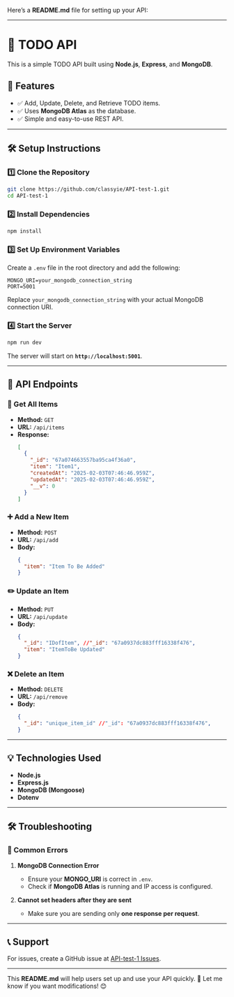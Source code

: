 Here’s a **README.md** file for setting up your API:

---

# 📌 **TODO API**

This is a simple TODO API built using **Node.js**, **Express**, and **MongoDB**.

## 🚀 **Features**

- ✅ Add, Update, Delete, and Retrieve TODO items.
- ✅ Uses **MongoDB Atlas** as the database.
- ✅ Simple and easy-to-use REST API.

---

## 🛠 **Setup Instructions**

### 1️⃣ **Clone the Repository**

```bash
git clone https://github.com/classyie/API-test-1.git
cd API-test-1
```

### 2️⃣ **Install Dependencies**

```bash
npm install
```

### 3️⃣ **Set Up Environment Variables**

Create a `.env` file in the root directory and add the following:

```
MONGO_URI=your_mongodb_connection_string
PORT=5001
```

Replace `your_mongodb_connection_string` with your actual MongoDB connection URI.

### 4️⃣ **Start the Server**

```bash
npm run dev
```

The server will start on **`http://localhost:5001`**.

---

## 📌 **API Endpoints**

### 📖 Get All Items

- **Method:** `GET`
- **URL:** `/api/items`
- **Response:**
  ```json
  [
    {
      "_id": "67a074663557ba95ca4f36a0",
      "item": "Item1",
      "createdAt": "2025-02-03T07:46:46.959Z",
      "updatedAt": "2025-02-03T07:46:46.959Z",
      "__v": 0
    }
  ]
  ```

### ➕ Add a New Item

- **Method:** `POST`
- **URL:** `/api/add`
- **Body:**
  ```json
  {
    "item": "Item To Be Added"
  }
  ```

### ✏️ Update an Item

- **Method:** `PUT`
- **URL:** `/api/update`
- **Body:**
  ```json
  {
    "_id": "IDofItem", //"_id": "67a0937dc883fff16338f476",
    "item": "ItemToBe Updated"
  }
  ```

### ❌ Delete an Item

- **Method:** `DELETE`
- **URL:** `/api/remove`
- **Body:**
  ```json
  {
    "_id": "unique_item_id" //"_id": "67a0937dc883fff16338f476",
  }
  ```

---

## 💡 **Technologies Used**

- **Node.js**
- **Express.js**
- **MongoDB (Mongoose)**
- **Dotenv**

---

## 🛠 **Troubleshooting**

### 🚨 Common Errors

1. **MongoDB Connection Error**

   - Ensure your **MONGO_URI** is correct in `.env`.
   - Check if **MongoDB Atlas** is running and IP access is configured.

2. **Cannot set headers after they are sent**
   - Make sure you are sending only **one response per request**.

---

## 📞 **Support**

For issues, create a GitHub issue at [API-test-1 Issues](https://github.com/classyie/API-test-1/issues).

---

This **README.md** will help users set up and use your API quickly. 🚀 Let me know if you want modifications! 😊
